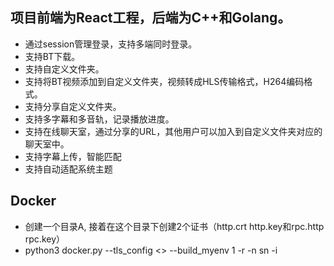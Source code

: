 ## 项目前端为React工程，后端为C++和Golang。
  * 通过session管理登录，支持多端同时登录。
  * 支持BT下载。
  * 支持自定义文件夹。
  * 支持将BT视频添加到自定义文件夹，视频转成HLS传输格式，H264编码格式。
  * 支持分享自定义文件夹。
  * 支持多字幕和多音轨，记录播放进度。
  * 支持在线聊天室，通过分享的URL，其他用户可以加入到自定义文件夹对应的聊天室中。
  * 支持字幕上传，智能匹配
  * 支持自动适配系统主题
## Docker
  * 创建一个目录A, 接着在这个目录下创建2个证书（http.crt http.key和rpc.http rpc.key）
  * python3 docker.py --tls_config <<path to A>> --build_myenv 1 -r -n sn -i